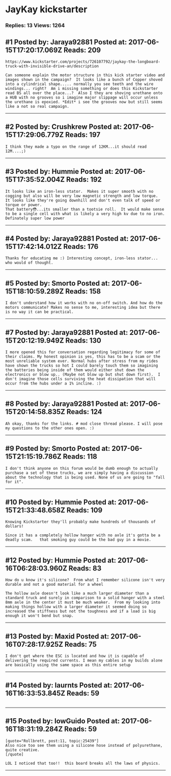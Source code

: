 # JayKay kickstarter

### Replies: 13 Views: 1264

## \#1 Posted by: Jaraya92881 Posted at: 2017-06-15T17:20:17.069Z Reads: 209

```
https://www.kickstarter.com/projects/726107792/jaykay-the-longboard-truck-with-invisible-drive-an/description

Can someone explain the motor structure in this kick starter video and images shown in the campaign?  It looks like a bunch of Copper shoved into a cylindrical shape..... normally you see teeth and the wire windings... right?  Am i missing something or does this Kickstarter read BS all over the place...?  Also I they are shoving urethane onto a HUB with no grooves so i imagine major slippage will occur unless the urethane is epoxied. *Edit* i see the grooves now but still seems like a not so real campaign.
```

---
## \#2 Posted by: Crushkrew Posted at: 2017-06-15T17:29:06.779Z Reads: 197

```
I think they made a typo on the range of 12KM...it should read 12M....;)
```

---
## \#3 Posted by: Hummie Posted at: 2017-06-15T17:35:52.004Z Reads: 192

```
It looks like an iron-less stator.  Makes it super smooth with no cogging but also will be very low magnetic strength and low torque.  It looks like they're going downhill and don't even talk of speed or torque or power. 
That battery😳...its smaller than a tootsie roll.  It would make sense to be a single cell with what is likely a very high kv due to no iron.  Definately super low power
```

---
## \#4 Posted by: Jaraya92881 Posted at: 2017-06-15T17:42:14.012Z Reads: 176

```
Thanks for educating me :) Interesting concept, iron-less stator... who would of thought.
```

---
## \#5 Posted by: Smorto Posted at: 2017-06-15T18:10:59.289Z Reads: 158

```
I don't understand how it works with no on-off switch. And how do the motors communicate? Makes no sense to me, interesting idea but there is no way it can be practical.
```

---
## \#7 Posted by: Jaraya92881 Posted at: 2017-06-15T20:12:19.949Z Reads: 130

```
I more opened this for conversation regarding legitimacy for some of their claims. My honest opinion is yes, this has to be a scam or the most unreliable system ever. Normal hubs after stress from my rides have shown the trucks so hot I could barely touch them so imagining the batteries being inside of them would either shut down the electronics or blow up.. (Maybe not blow up but shut down first).  I don't imagine those cells surviving the heat dissipation that will occur from the hubs under a 1% incline. :)
```

---
## \#8 Posted by: Jaraya92881 Posted at: 2017-06-15T20:14:58.835Z Reads: 124

```
Ah okay, thanks for the links. # mod close thread please. I will pose my questions to the other ones open. :)
```

---
## \#9 Posted by: Smorto Posted at: 2017-06-15T21:15:19.786Z Reads: 118

```
I don't think anyone on this forum would be dumb enough to actually purchase a set of these trucks, we are simply having a discussion about the technology that is being used. None of us are going to "fall for it".
```

---
## \#10 Posted by: Hummie Posted at: 2017-06-15T21:33:48.658Z Reads: 109

```
Knowing Kickstarter they'll probably make hundreds of thousands of dollars!  

Since it has a completely hollow hanger with no axle it's gotta be a deadly scam.   that smoking guy could be the bad guy in a movie.
```

---
## \#12 Posted by: Hummie Posted at: 2017-06-16T06:28:03.960Z Reads: 83

```
How do u know it's silicone?  From what I remember silicone isn't very durable and not a good material for a wheel

The hollow axle doesn't look like a much larger diameter than a standard truck and surely in comparison to a solid hanger with a steel 8mm axle in the center it must be much weaker.  From my looking into making things hollow with a larger diameter it seemed doing so increased the stiffness but not the toughness and if a load is big enough it won't bend but snap.
```

---
## \#13 Posted by: Maxid Posted at: 2017-06-16T07:28:17.925Z Reads: 75

```
I don't get where the ESC is located and how it is capable of delivering the required currents. I mean my cables in my builds alone are basically using the same space as this entire setup
```

---
## \#14 Posted by: laurnts Posted at: 2017-06-16T16:33:53.845Z Reads: 59

```

```

---
## \#15 Posted by: lowGuido Posted at: 2017-06-16T18:31:19.284Z Reads: 59

```
[quote="Rollbrett, post:11, topic:25439"]
Also nice too see them using a silicone hose instead of polyurethane, quite creative.
[/quote]

LOL I noticed that too!!  this board breaks all the laws of physics.
```

---
